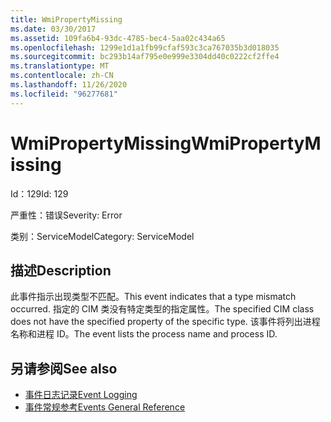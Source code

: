 ```yaml
---
title: WmiPropertyMissing
ms.date: 03/30/2017
ms.assetid: 109fa6b4-93dc-4785-bec4-5aa02c434a65
ms.openlocfilehash: 1299e1d1a1fb99cfaf593c3ca767035b3d018035
ms.sourcegitcommit: bc293b14af795e0e999e3304dd40c0222cf2ffe4
ms.translationtype: MT
ms.contentlocale: zh-CN
ms.lasthandoff: 11/26/2020
ms.locfileid: "96277681"
---
```

# <a name="wmipropertymissing"></a><span data-ttu-id="44ef7-102">WmiPropertyMissing</span><span class="sxs-lookup"><span data-stu-id="44ef7-102">WmiPropertyMissing</span></span>

<span data-ttu-id="44ef7-103">Id：129</span><span class="sxs-lookup"><span data-stu-id="44ef7-103">Id: 129</span></span>  
  
 <span data-ttu-id="44ef7-104">严重性：错误</span><span class="sxs-lookup"><span data-stu-id="44ef7-104">Severity: Error</span></span>  
  
 <span data-ttu-id="44ef7-105">类别：ServiceModel</span><span class="sxs-lookup"><span data-stu-id="44ef7-105">Category: ServiceModel</span></span>  
  
## <a name="description"></a><span data-ttu-id="44ef7-106">描述</span><span class="sxs-lookup"><span data-stu-id="44ef7-106">Description</span></span>  

 <span data-ttu-id="44ef7-107">此事件指示出现类型不匹配。</span><span class="sxs-lookup"><span data-stu-id="44ef7-107">This event indicates that a type mismatch occurred.</span></span> <span data-ttu-id="44ef7-108">指定的 CIM 类没有特定类型的指定属性。</span><span class="sxs-lookup"><span data-stu-id="44ef7-108">The specified CIM class does not have the specified property of the specific type.</span></span> <span data-ttu-id="44ef7-109">该事件将列出进程名称和进程 ID。</span><span class="sxs-lookup"><span data-stu-id="44ef7-109">The event lists the process name and process ID.</span></span>  
  
## <a name="see-also"></a><span data-ttu-id="44ef7-110">另请参阅</span><span class="sxs-lookup"><span data-stu-id="44ef7-110">See also</span></span>

- [<span data-ttu-id="44ef7-111">事件日志记录</span><span class="sxs-lookup"><span data-stu-id="44ef7-111">Event Logging</span></span>](index.md)
- [<span data-ttu-id="44ef7-112">事件常规参考</span><span class="sxs-lookup"><span data-stu-id="44ef7-112">Events General Reference</span></span>](events-general-reference.md)
